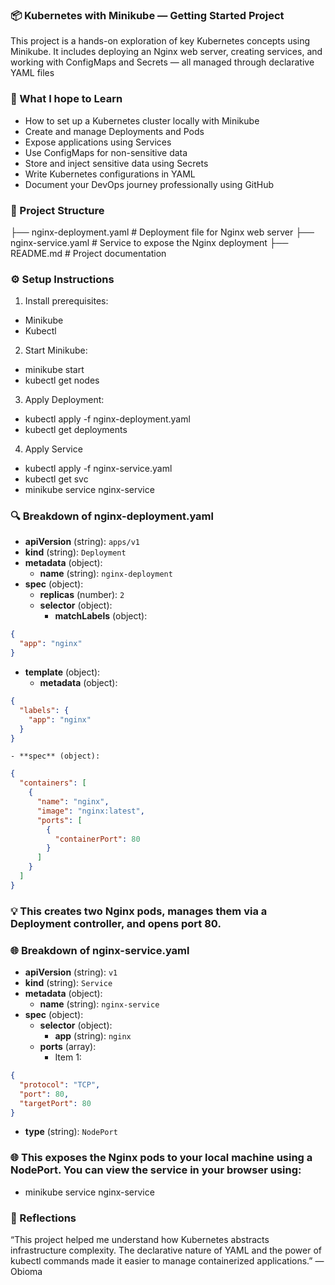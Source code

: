 ### 📦 Kubernetes with Minikube — Getting Started Project
This project is a hands-on exploration of key Kubernetes concepts using Minikube. It includes deploying an Nginx web server, creating services, and working with ConfigMaps and Secrets — all managed through declarative YAML files

### 🚀 What I hope to Learn
- How to set up a Kubernetes cluster locally with Minikube
- Create and manage Deployments and Pods
- Expose applications using Services
- Use ConfigMaps for non-sensitive data
- Store and inject sensitive data using Secrets
- Write Kubernetes configurations in YAML
- Document your DevOps journey professionally using GitHub

### 📁 Project Structure
├── nginx-deployment.yaml     # Deployment file for Nginx web server
├── nginx-service.yaml        # Service to expose the Nginx deployment
├── README.md                 # Project documentation

### ⚙️ Setup Instructions
1. Install prerequisites:
- Minikube
- Kubectl
2.  Start Minikube:
- minikube start
- kubectl get nodes
3. Apply Deployment:
- kubectl apply -f nginx-deployment.yaml
- kubectl get deployments
4. Apply Service
- kubectl apply -f nginx-service.yaml
- kubectl get svc
- minikube service nginx-service

### 🔍 Breakdown of nginx-deployment.yaml
- **apiVersion** (string): `apps/v1`
- **kind** (string): `Deployment`
- **metadata** (object):
  - **name** (string): `nginx-deployment`
- **spec** (object):
  - **replicas** (number): `2`
  - **selector** (object):
    - **matchLabels** (object):
```json
{
  "app": "nginx"
}
```

  - **template** (object):
    - **metadata** (object):
```json
{
  "labels": {
    "app": "nginx"
  }
}
```

    - **spec** (object):
```json
{
  "containers": [
    {
      "name": "nginx",
      "image": "nginx:latest",
      "ports": [
        {
          "containerPort": 80
        }
      ]
    }
  ]
}
```
### 💡 This creates two Nginx pods, manages them via a Deployment controller, and opens port 80.

### 🌐 Breakdown of nginx-service.yaml
- **apiVersion** (string): `v1`
- **kind** (string): `Service`
- **metadata** (object):
  - **name** (string): `nginx-service`
- **spec** (object):
  - **selector** (object):
    - **app** (string): `nginx`
  - **ports** (array):
    - Item 1:
```json
{
  "protocol": "TCP",
  "port": 80,
  "targetPort": 80
}
```

  - **type** (string): `NodePort`

### 🌐 This exposes the Nginx pods to your local machine using a NodePort. You can view the service in your browser using:
- minikube service nginx-service
### 💬 Reflections
“This project helped me understand how Kubernetes abstracts infrastructure complexity. The declarative nature of YAML and the power of kubectl commands made it easier to manage containerized applications.” — Obioma
